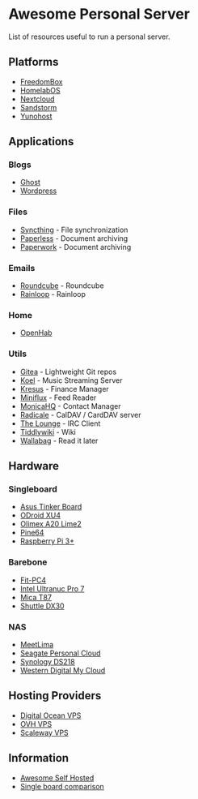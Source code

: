 # Awesome Personal Server

List of resources useful to run a personal server.


## Platforms

* [FreedomBox](https://freedomboxfoundation.org)
* [HomelabOS](https://gitlab.com/NickBusey/HomelabOS)
* [Nextcloud](https://nextcloud.com)
* [Sandstorm](https://sandstorm.io)
* [Yunohost](https://yunohost.org)

## Applications


### Blogs

* [Ghost](https://ghost.org)
* [Wordpress](https://wordpress.com)

### Files

* [Syncthing](https://syncthing.net) - File synchronization
* [Paperless](https://github.com/danielquinn/paperless) - Document archiving
* [Paperwork](https://openpaper.work/en-us/) - Document archiving

### Emails

* [Roundcube](https://roundcube.net/) - Roundcube
* [Rainloop](https://www.rainloop.net/) - Rainloop

### Home

* [OpenHab](https://www.openhab.org/)

### Utils

* [Gitea](https://gitea.io) - Lightweight Git repos
* [Koel](https://koel.phanan.net/) - Music Streaming Server
* [Kresus](http://kresus.org/) - Finance Manager
* [Miniflux](https://miniflux.app/) - Feed Reader
* [MonicaHQ](https://www.monicahq.com/) - Contact Manager 
* [Radicale](https://radicale.org) - CalDAV / CardDAV server
* [The Lounge](https://thelounge.chat/) - IRC Client
* [Tiddlywiki](https://tiddlywiki.com/) - Wiki 
* [Wallabag](https://wallabag.org) - Read it later

## Hardware

### Singleboard

* [Asus Tinker Board](https://www.asus.com/us/Single-Board-Computer/Tinker-Board/)
* [ODroid XU4](https://www.odroid.co.uk/hardkernel-odroid-xu4)
* [Olimex A20 Lime2](https://www.olimex.com/Products/OLinuXino/A20/A20-OLinuXino-LIME2/open-source-hardware)
* [Pine64](https://www.pine64.org/?page_id=61454)
* [Raspberry Pi  3+](https://www.raspberrypi.org/products/raspberry-pi-3-model-b-plus/)

### Barebone

* [Fit-PC4](http://www.fit-pc.com/web/products/fit-pc4/)
* [Intel Ultranuc Pro 7](https://www.quietpc.com/sys-ultranuc-pro-7-fanless)
* [Mica T87](http://www.cappuccinopc.com/Mica_T87_i3_i5_i7_Haswell_Mini_itx_Fanless_Computer_PC.asp)
* [Shuttle DX30](https://us.shuttle.com/products/dx30/)

### NAS

* [MeetLima](https://meetlima.com/index.php?lang=en)
* [Seagate Personal Cloud](https://www.seagate.com/fr/fr/consumer/backup/personal-cloud/)
* [Synology DS218](https://www.synology.com/en-global/products/DS218)
* [Western Digital My Cloud](https://www.wdc.com/products/personal-cloud-storage/my-cloud.html)

## Hosting Providers

* [Digital Ocean VPS](https://www.digitalocean.com/products/droplets/)
* [OVH VPS](https://www.ovh.com/world/vps/)
* [Scaleway VPS](https://www.scaleway.com/virtual-cloud-servers/)

## Information

* [Awesome Self Hosted](https://github.com/Kickball/awesome-selfhosted#blogging-platforms)
* [Single board comparison](https://www.amazon.fr/Broadwell-5500U-Fanless-Barebone-Desktop/dp/B01GBHDNCW)

